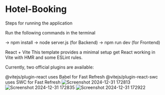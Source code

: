 # Hotel-Booking
Steps for running the application

Run the following commands in the terminal

-> npm install -> node server.js (for Backend) -> npm run dev (for Frontend)

React + Vite
This template provides a minimal setup get React working in Vite with HMR and some ESLint rules.

Currently, two official plugins are available:

@vitejs/plugin-react uses Babel for Fast Refresh
@vitejs/plugin-react-swc uses SWC for Fast Refresh
![Screenshot 2024-12-31 172813](https://github.com/user-attachments/assets/e1e05655-23e3-49d7-bd4a-dc98d763d60d)
![Screenshot 2024-12-31 172835](https://github.com/user-attachments/assets/765695fd-ab2a-429e-9d35-75c26055707f)
![Screenshot 2024-12-31 172922](https://github.com/user-attachments/assets/b6e1779f-1a38-406a-99da-d4c8d42327ed)
